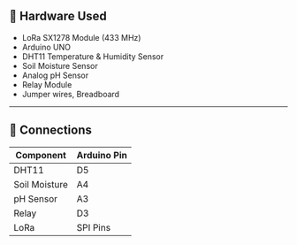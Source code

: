 ## 🧠 Hardware Used

- LoRa SX1278 Module (433 MHz)
- Arduino UNO
- DHT11 Temperature & Humidity Sensor
- Soil Moisture Sensor
- Analog pH Sensor
- Relay Module
- Jumper wires, Breadboard

---

## 🔌 Connections

| Component      | Arduino Pin |
|----------------|-------------|
| DHT11          | D5          |
| Soil Moisture  | A4          |
| pH Sensor      | A3          |
| Relay          | D3          |
| LoRa           | SPI Pins    |



